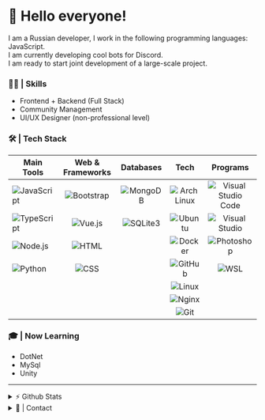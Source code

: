 # 👋 Hello everyone!
I am a Russian developer, I work in the following programming languages: JavaScript. \
I am currently developing cool bots for Discord. \
I am ready to start joint development of a large-scale project.

### 👨‍💻 | Skills
*   Frontend + Backend (Full Stack)
*   Community Management
*   UI/UX Designer (non-professional level)

### 🛠️ | Tech Stack
| Main Tools    | Web & Frameworks  | Databases     | Tech  | Programs  |
| ------------- | :---------------: | :-----------: | :---: | :-------: |
|![JavaScript](https://img.shields.io/badge/-JavaScript-2C2F33?style=flat&logo=javascript) | ![Bootstrap](https://img.shields.io/badge/-Bootstrap-2C2F33?style=flat&logo=bootstrap) | ![MongoDB](https://img.shields.io/badge/-MongoDB-2C2F33?style=flat&logo=mongodb) | ![Arch Linux](https://img.shields.io/badge/-Arch%20Linux-2C2F33?style=flat) | ![Visual Studio Code](https://img.shields.io/badge/-Visual%20Studio%20Code-2C2F33?style=flat&logo=visual-studio-code&logoColor=007ACC)
![TypeScript](https://img.shields.io/badge/-TypeScript-2C2F33?style=flat&logo=typescript) | ![Vue.js](https://img.shields.io/badge/-Vue.js-2C2F33?style=flat&logo=vue.js) | ![SQLite3](https://img.shields.io/badge/-SQLite3-2C2F33?style=flat&logo=sqlite) | ![Ubuntu](https://img.shields.io/badge/-Ubuntu-2C2F33?style=flat&logo=ubuntu) | ![Visual Studio](https://img.shields.io/badge/-Visual%20Studio-2C2F33?style=flat&&logo=visual-studio&logoColor=9053cc)
![Node.js](https://img.shields.io/badge/-Node.js-2C2F33?style=flat&logo=node.js) | ![HTML](https://img.shields.io/badge/-HTML-2C2F33?style=flat&logo=HTML5) | | ![Docker](https://img.shields.io/badge/-Docker-2C2F33?style=flat&logo=docker) | ![Photoshop](https://img.shields.io/badge/-Photoshop-2C2F33?style=flat&logo=adobe-photoshop)
![Python](https://img.shields.io/badge/-Python-2C2F33?style=flat&logo=Python) | ![CSS](https://img.shields.io/badge/-CSS-2C2F33?style=flat&logo=CSS3&logoColor=1572B6) | | ![GitHub](https://img.shields.io/badge/-GitHub-2C2F33?style=flat&logo=github) | ![WSL](https://img.shields.io/badge/-WSL-2C2F33?style=flat)
| | | | ![Linux](https://img.shields.io/badge/-Linux-2C2F33?style=flat&logo=linux) |
| | | | ![Nginx](https://img.shields.io/badge/-Nginx-2C2F33?style=flat&logo=nginx)
| | | | ![Git](https://img.shields.io/badge/-Git-2C2F33?style=flat&logo=git)

### 🎓 | Now Learning
*   DotNet
*   MySql
*   Unity

---

<details>
  <summary>⚡ Github Stats</summary>
  
![GitHub stats](https://github-readme-stats-nu-one.vercel.app/api?username=ThisIsLamer&show_icons=true&hide_border=true)

</details>

<details>
  <summary>🤝 | Contact</summary>
  
*   Discord (active): *[Otter] Lamer#2800*
*   Telegram (active also): *@Lamer13*
*   Email: *mangushev.maks13@mail.ru*
*   VK: *https://vk.com/thisislamer13*

</details>
